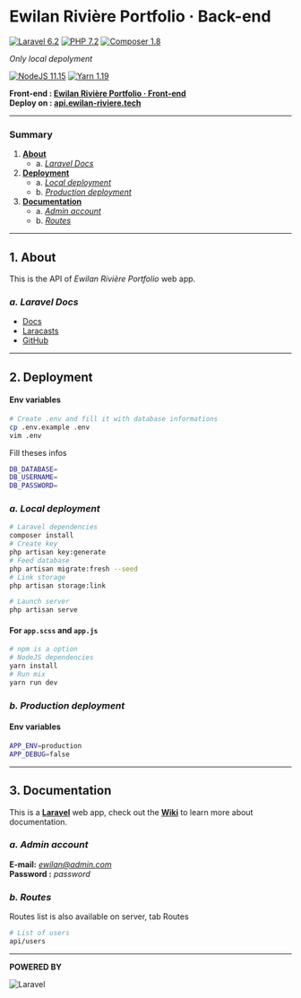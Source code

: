 # **Ewilan Rivière Portfolio · Back-end**

[![Laravel 6.2](https://img.shields.io/badge/Laravel-6.2-red)](https://laravel.com)
[![PHP 7.2](https://img.shields.io/badge/PHP-7.2-blue)](https://www.php.net)
[![Composer 1.8](https://img.shields.io/badge/Composer-1.8-green)](https://getcomposer.org)

*Only local depolyment*

[![NodeJS 11.15](https://img.shields.io/badge/NodeJS-11.15-green)](https://nodejs.org/en)
[![Yarn 1.19](https://img.shields.io/badge/Yarn-1.19-blue)](https://nodejs.org/en)  

**Front-end : [Ewilan Rivière Portfolio · Front-end](https://github.com/ewilan-riviere/ewilan-riviere-portfolio-front)**  
**Deploy on : [api.ewilan-riviere.tech](http://api.ewilan-riviere.tech)**

---

### **Summary**

1. [**About**](#1-about)
    * a. [*Laravel Docs*](#a-laravel-docs)
2. [**Deployment**](#2-deployment)
    * a. [*Local deployment*](#a-local-deployment)
    * b. [*Production deployment*](#b-production-deployment)
3. [**Documentation**](#3-documentation)
    * a. [*Admin account*](#a-admin-account)
    * b. [*Routes*](#b-routes)

---

## **1. About**

This is the API of *Ewilan Rivière Portfolio* web app.

### ***a. Laravel Docs***
- [Docs](https://laravel.com/docs/6.x)
- [Laracasts](https://laracasts.com)
- [GitHub](https://github.com/laravel/laravel)

---

## **2. Deployment**

#### Env variables
```bash
# Create .env and fill it with database informations
cp .env.example .env
vim .env
```
Fill theses infos
```bash
DB_DATABASE=
DB_USERNAME=
DB_PASSWORD=
```

### ***a. Local deployment***
```bash
# Laravel dependencies
composer install
# Create key
php artisan key:generate
# Feed database
php artisan migrate:fresh --seed
# Link storage
php artisan storage:link

# Launch server
php artisan serve
```
#### For `app.scss` and `app.js`
```bash
# npm is a option
# NodeJS dependencies
yarn install
# Run mix
yarn run dev
```

### ***b. Production deployment***

#### Env variables
```bash
APP_ENV=production
APP_DEBUG=false
```
---

## **3. Documentation**

This is a [**Laravel**](https://laravel.com/) web app, check out the [**Wiki**](https://github.com/ewilan-riviere/ewilan-riviere-portfolio-back/wiki) to learn more about documentation.

### ***a. Admin account***
**E-mail:** *ewilan@admin.com*  
**Password :** *password*

### ***b. Routes***

Routes list is also available on server, tab Routes
```bash
# List of users
api/users
```

---

**POWERED BY**  

![Laravel](public/images/logos/logo-laravel-title.png)